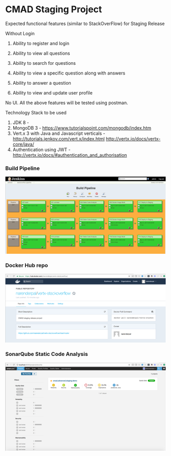 # CMAD Staging Project

Expected functional features (similar to StackOverFlow) for Staging Release

Without Login
1. Ability to register and login
2. Ability to view all questions
3. Ability to search for questions
4. Ability to view a specific question along with answers


1. Ability to answer a question
2. Ability to view and update user profile

No UI. All the above features will be tested using postman.

Technology Stack to be used
1. JDK 8 - 
2. MongoDB 3 - https://www.tutorialspoint.com/mongodb/index.htm
3. Vert.x 3 with Java and Javascript verticals - http://tutorials.jenkov.com/vert.x/index.html  http://vertx.io/docs/vertx-core/java/
4. Authentication using JWT -  http://vertx.io/docs/#authentication_and_authorisation

### Build Pipeline
![Tech stack](/docs/screenshots/staging-build-pipeline.png)

### Docker Hub repo
![Arch diag](/docs/screenshots/docker-hub-image.png)

### SonarQube Static Code Analysis
![gc_vm_instances diag](/docs/screenshots/sonar-qube-sca.png)

